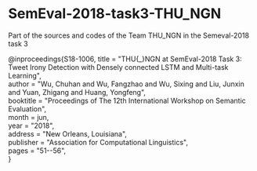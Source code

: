 # SemEval-2018-task3-THU_NGN
Part of the sources and codes of the Team THU_NGN in the Semeval-2018 task 3

@inproceedings{S18-1006,
    title = "THU{\_}NGN at SemEval-2018 Task 3: Tweet Irony Detection with Densely connected LSTM and Multi-task Learning",  
    author = "Wu, Chuhan  and Wu, Fangzhao  and Wu, Sixing  and Liu, Junxin  and Yuan, Zhigang  and Huang, Yongfeng",  
    booktitle = "Proceedings of The 12th International Workshop on Semantic Evaluation",  
    month = jun,  
    year = "2018",  
    address = "New Orleans, Louisiana",  
    publisher = "Association for Computational Linguistics",  
    pages = "51--56",  
}
